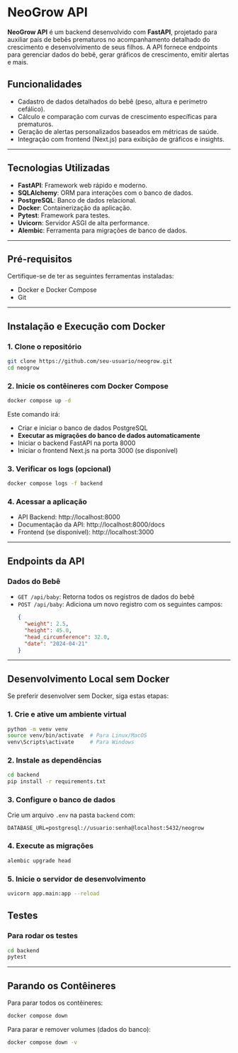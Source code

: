# NeoGrow API

**NeoGrow API** é um backend desenvolvido com **FastAPI**, projetado para auxiliar pais de bebês prematuros no acompanhamento detalhado do crescimento e desenvolvimento de seus filhos. A API fornece endpoints para gerenciar dados do bebê, gerar gráficos de crescimento, emitir alertas e mais.

## Funcionalidades

- Cadastro de dados detalhados do bebê (peso, altura e perímetro cefálico).
- Cálculo e comparação com curvas de crescimento específicas para prematuros.
- Geração de alertas personalizados baseados em métricas de saúde.
- Integração com frontend (Next.js) para exibição de gráficos e insights.

---

## Tecnologias Utilizadas

- **FastAPI**: Framework web rápido e moderno.
- **SQLAlchemy**: ORM para interações com o banco de dados.
- **PostgreSQL**: Banco de dados relacional.
- **Docker**: Containerização da aplicação.
- **Pytest**: Framework para testes.
- **Uvicorn**: Servidor ASGI de alta performance.
- **Alembic**: Ferramenta para migrações de banco de dados.

---

## Pré-requisitos

Certifique-se de ter as seguintes ferramentas instaladas:

- Docker e Docker Compose
- Git

---

## Instalação e Execução com Docker

### 1. Clone o repositório

```bash
git clone https://github.com/seu-usuario/neogrow.git
cd neogrow
```

### 2. Inicie os contêineres com Docker Compose

```bash
docker compose up -d
```

Este comando irá:
- Criar e iniciar o banco de dados PostgreSQL
- **Executar as migrações do banco de dados automaticamente**
- Iniciar o backend FastAPI na porta 8000
- Iniciar o frontend Next.js na porta 3000 (se disponível)

### 3. Verificar os logs (opcional)

```bash
docker compose logs -f backend
```

### 4. Acessar a aplicação

- API Backend: http://localhost:8000
- Documentação da API: http://localhost:8000/docs
- Frontend (se disponível): http://localhost:3000

---

## Endpoints da API

### Dados do Bebê

- `GET /api/baby`: Retorna todos os registros de dados do bebê
- `POST /api/baby`: Adiciona um novo registro com os seguintes campos:
  ```json
  {
    "weight": 2.5,
    "height": 45.0,
    "head_circumference": 32.0,
    "date": "2024-04-21"
  }
  ```

---

## Desenvolvimento Local sem Docker

Se preferir desenvolver sem Docker, siga estas etapas:

### 1. Crie e ative um ambiente virtual

```bash
python -m venv venv
source venv/bin/activate  # Para Linux/MacOS
venv\Scripts\activate     # Para Windows
```

### 2. Instale as dependências

```bash
cd backend
pip install -r requirements.txt
```

### 3. Configure o banco de dados

Crie um arquivo `.env` na pasta `backend` com:

```
DATABASE_URL=postgresql://usuario:senha@localhost:5432/neogrow
```

### 4. Execute as migrações

```bash
alembic upgrade head
```

### 5. Inicie o servidor de desenvolvimento

```bash
uvicorn app.main:app --reload
```

## Testes

### Para rodar os testes

```bash
cd backend
pytest
```

---

## Parando os Contêineres

Para parar todos os contêineres:

```bash
docker compose down
```

Para parar e remover volumes (dados do banco):

```bash
docker compose down -v
```
